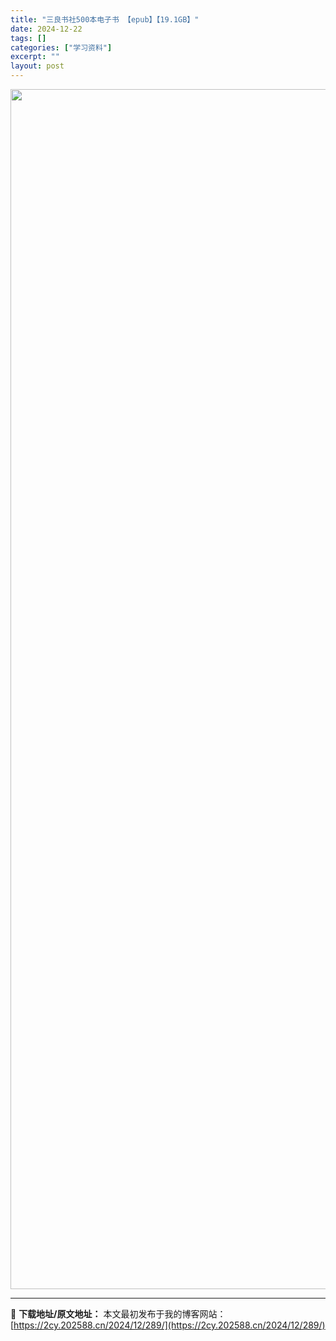 ```yaml
---
title: "三良书社500本电子书 【epub】【19.1GB】"
date: 2024-12-22
tags: []
categories: ["学习资料"]
excerpt: ""
layout: post
---
```


<img class="aligncenter size-full wp-image-313" src="https://2cy.202588.cn/wp-content/uploads/2024/12/2024122212164388.webp" alt="" width="903" height="1920" />

---
📖 **下载地址/原文地址：** 本文最初发布于我的博客网站：[https://2cy.202588.cn/2024/12/289/](https://2cy.202588.cn/2024/12/289/)
